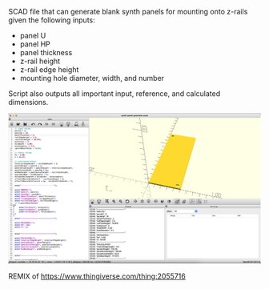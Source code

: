 SCAD file that can generate blank synth panels for mounting onto z-rails given the following inputs:
- panel U
- panel HP
- panel thickness
- z-rail height
- z-rail edge height
- mounting hole diameter, width, and number

Script also outputs all important input, reference, and calculated dimensions.

![screenshot](./screenshot.png)

REMIX of https://www.thingiverse.com/thing:2055716
